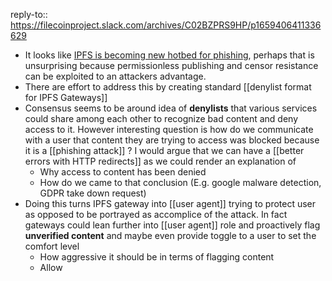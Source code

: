 reply-to:: https://filecoinproject.slack.com/archives/C02BZPRS9HP/p1659406411336629

- It looks like [IPFS is becoming new hotbed for phishing](https://www.trustwave.com/en-us/resources/blogs/spiderlabs-blog/ipfs-the-new-hotbed-of-phishing/), perhaps that is unsurprising because permissionless publishing and censor resistance can be exploited to an attackers advantage.
- There are effort to address this by creating standard [[denylist format for IPFS Gateways]]
- Consensus seems to be around idea of **denylists** that various services could share among each other to recognize bad content and deny access to it. However interesting question is how do we communicate with a user that content they are trying to access was blocked because it is a [[phishing attack]] ? I would argue that we can have a [[better errors with HTTP redirects]] as we could render an explanation of
	- Why access to content has been denied
	- How do we came to that conclusion (E.g. google malware detection, GDPR take down request)
- Doing this turns IPFS gateway into [[user agent]] trying to protect user as opposed to be portrayed as accomplice of the attack. In fact gateways could lean further into [[user agent]] role and proactively flag **unverified content** and maybe even provide toggle to a user to set the comfort level
	- How aggressive it should be in terms of flagging content
	- Allow